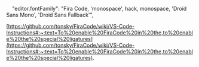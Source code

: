     "editor.fontFamily": "Fira Code, 'monospace', hack, monospace, 'Droid Sans Mono', 'Droid Sans Fallback'", 

[https://github.com/tonsky/FiraCode/wiki/VS-Code-Instructions#:~:text=To%20enable%20FiraCode%20in%20the,to%20enable%20the%20special%20ligatures](https://github.com/tonsky/FiraCode/wiki/VS-Code-Instructions#:~:text=To%20enable%20FiraCode%20in%20the,to%20enable%20the%20special%20ligatures).